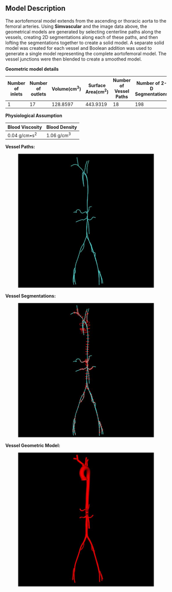 ## Model Description

The aortofemoral model extends from the ascending or thoracic aorta to the femoral arteries. Using **Simvascular** and the image data above, the geometrical models are generated by selecting centerline paths along the vessels, creating 2D segmentations along each of these paths, and then lofting the segmentations together to create a solid model. A separate solid model was created for each vessel and Boolean addition was used to generate a single model representing the complete aortofemoral model. The vessel junctions were then blended to create a smoothed model.

**Geometric model details**

<table class="table table-bordered">
<thead>
<tr>
  <th>Number of inlets</th>
  <th>Number of outlets</th>
  <th>Volume(cm<sup>3</sup>)</th>
  <th>Surface Area(cm<sup>2</sup>)</th>
  <th>Number of Vessel Paths</th>
  <th>Number of 2-D Segmentations</th>
</tr>
</thead>
<tr>
  <td>1</td>
  <td>17</td>
  <td>128.8597</td>
  <td>443.9319</td>
  <td>18</td>
  <td>198</td>
</tr>
</table>

**Physiological Assumption**

<table class="table table-bordered">
<thead>
<tr>
  <th>Blood Viscosity</th>
  <th>Blood Density</th>
</tr>
</thead>
<tr>
  <td>0.04 g/cm•s<sup>2</sup></td>
  <td>1.06 g/cm<sup>3</sup></td>
</tr>
</table>

**Vessel Paths:**

<figure>
  <img class="svImg svImgMd" src="/clinical/aortofemoral2/imgs/paths.jpg"> 
  <figcaption class="svCaption" ></figcaption>
</figure>

**Vessel Segmentations:**

<figure>
  <img class="svImg svImgMd" src="/clinical/aortofemoral2/imgs/segmentations.jpg"> 
  <figcaption class="svCaption" ></figcaption>
</figure>

**Vessel Geometric Model:**

<figure>
  <img class="svImg svImgMd" src="/clinical/aortofemoral2/imgs/model.jpg"> 
  <figcaption class="svCaption" ></figcaption>
</figure>
